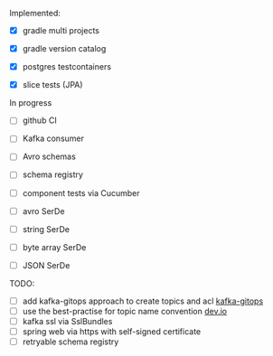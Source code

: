 Implemented:
- [x] gradle multi projects
- [x] gradle version catalog
- [x] postgres testcontainers
- [x] slice tests (JPA)


In progress
- [ ] github CI
- [ ] Kafka consumer
- [ ] Avro schemas
- [ ] schema registry
- [ ] component tests via Cucumber
- [ ] avro SerDe
- [ ] string SerDe
- [ ] byte array SerDe
- [ ] JSON SerDe


TODO:
- [ ] add kafka-gitops approach to create topics and acl [kafka-gitops](https://github.com/devshawn/kafka-gitops)
- [ ] use the best-practise for topic name convention [dev.io](https://dev.to/devshawn/apache-kafka-topic-naming-conventions-3do6)
- [ ] kafka ssl via SslBundles
- [ ] spring web via https with self-signed certificate
- [ ] retryable schema registry
